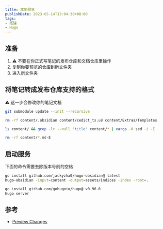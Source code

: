 ```yaml
---
title: 本地预览
publishDate: 2023-05-14T13:04:38+08:00
tags:
- 搭建
- Hugo
---
```


## 准备

1. ⚠️ 不要在你正式写笔记的发布仓库和文档仓库里操作
2. 复制你要预览的仓库到新文件夹
3. 进入新文件夹

## 将笔记转成发布仓库支持的格式

⚠️ 这一步会修改你的笔记文档

```bash
git submodule update --init --recursive

rm -rf content/.obsidian content/cedict_ts.u8 content/Extras/Templates  && mv content/*.md content/Atlas && find content/ -name "*.md" | xargs -I file  mv -f file content &&  mv content/AboutTheGarden.md content/_index.md

ls content/ && grep -lr --null 'title' content/* | xargs -0 sed -i -E -r 's/title: (.*)/title: "\1"/g'

rm -rf content/*.md-E
```

## 启动服务

下面的命令需要去除版本号前的空格

```bash
go install github.com/jackyzha0/hugo-obsidian@ latest
hugo-obsidian -input=content -output=assets/indices -index -root=.

go install github.com/gohugoio/hugo@ v0.96.0
hugo server
```

## 参考

- [Preview Changes](https://quartz.jzhao.xyz/notes/preview-changes/#:~:text=hugo-obsidian)
